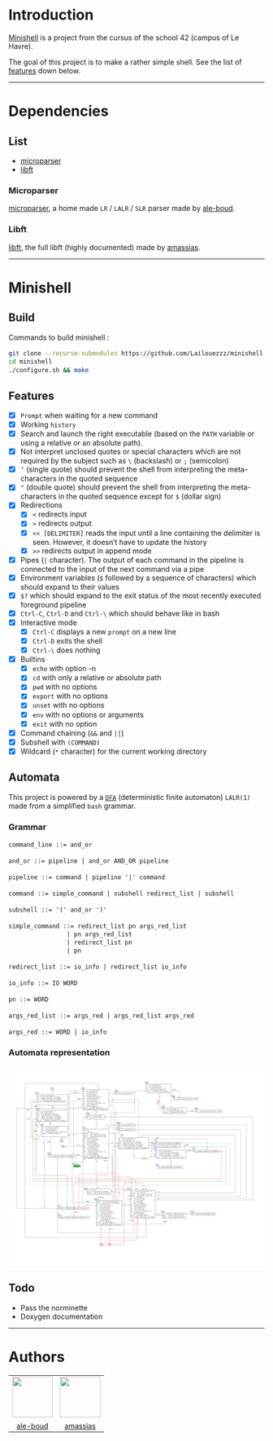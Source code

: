 # Introduction

[Minishell](#minishell) is a project from the cursus of the school 42 (campus of Le Havre).

The goal of this project is to make a rather simple shell. See the list of [features](#features) down below.

---
# Dependencies

## List

- [microparser](#microparser)
- [libft](#libft)

### Microparser

[microparser](https://github.com/Lailouezzz/microparser), a home made `LR` / `LALR` / `SLR` parser made by [ale-boud](https://github.com/lailouezzz).

### Libft

[libft](https://github.com/Dyamen1411/42-libft-full), the full libft (highly documented) made by [amassias](https://github.com/Dyamen1411).

---
# Minishell

## Build

Commands to build minishell :

```sh
git clone --recurse-submodules https://github.com/Lailouezzz/minishell
cd minishell
./configure.sh && make
```

## Features

- [x] `Prompt` when waiting for a new command
- [x] Working `history`
- [x] Search and launch the right executable (based on the `PATH` variable or using a
relative or an absolute path).
- [x] Not interpret unclosed quotes or special characters which are not required by the
subject such as `\` (backslash) or `;` (semicolon)
- [x] `’` (single quote) should prevent the shell from interpreting the meta-
characters in the quoted sequence
- [x] `"` (double quote) should prevent the shell from interpreting the meta-
characters in the quoted sequence except for `$` (dollar sign)
- [x] Redirections
	- [x] `<` redirects input
	- [x] `>` redirects output
	- [x] `<< [DELIMITER]` reads the input until a line containing the
delimiter is seen. However, it doesn’t have to update the history
	- [x] `>>` redirects output in append mode
- [x] Pipes (`|` character). The output of each command in the pipeline is
connected to the input of the next command via a pipe
- [x] Environment variables (`$` followed by a sequence of characters) which
should expand to their values
- [x] `$?` which should expand to the exit status of the most recently executed
foreground pipeline
- [x] `Ctrl-C`, `Ctrl-D` and `Ctrl-\` which should behave like in bash
- [x] Interactive mode
	- [x] `Ctrl-C` displays a new `prompt` on a new line
	- [x] `Ctrl-D` exits the shell
	- [x] `Ctrl-\` does nothing
- [x] Builtins
	- [x] `echo` with option -n
	- [x] `cd` with only a relative or absolute path
	- [x] `pwd` with no options
	- [x] `export` with no options
	- [x] `unset` with no options
	- [x] `env` with no options or arguments
	- [x] `exit` with no option
- [x] Command chaining (`&&` and `||`)
- [x] Subshell with `(COMMAND)`
- [x] Wildcard (`*` character) for the current working directory

## Automata

This project is powered by a [`DFA`](https://fr.wikipedia.org/wiki/Automate_fini_d%C3%A9terministe) (deterministic finite automaton) `LALR(1)` made from a simplified `bash` grammar.

### Grammar

```EBNF
command_line ::= and_or

and_or ::= pipeline | and_or AND_OR pipeline

pipeline ::= command | pipeline '|' command

command ::= simple_command | subshell redirect_list | subshell

subshell ::= '(' and_or ')'

simple_command ::= redirect_list pn args_red_list
				| pn args_red_list
				| redirect_list pn
				| pn

redirect_list ::= io_info | redirect_list io_info

io_info ::= IO WORD

pn ::= WORD

args_red_list ::= args_red | args_red_list args_red

args_red ::= WORD | io_info
```

### Automata representation

![Error](doc/automata/MINISHELL_DFA.png)

## Todo

- Pass the norminette
- Doxygen documentation

---
# Authors

<table>
	<tr>
		<td> <img style="width:80px;height:80px;" src="https://avatars.githubusercontent.com/u/25978607?v=4"> </td>
		<td> <img style="width:80px;height:80px;" src="https://avatars.githubusercontent.com/u/37182076?v=4"> </td>
	</tr>
	<tr>
		<td style="text-align:center"> <a href="https://github.com/lailouezzz">ale-boud</a> </td>
		<td style="text-align:center"> <a href="https://github.com/Dyamen1411">amassias</a> </td>
	</tr>
</table>
